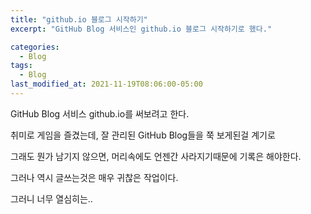 ```yaml
---
title: "github.io 블로그 시작하기"
excerpt: "GitHub Blog 서비스인 github.io 블로그 시작하기로 했다."

categories:
  - Blog
tags:
  - Blog
last_modified_at: 2021-11-19T08:06:00-05:00
---
```


GitHub Blog 서비스 github.io를 써보려고 한다.

취미로 게임을 즐겼는데, 잘 관리된 GitHub Blog들을 쭉 보게된걸 계기로

그래도 뭔가 남기지 않으면, 머리속에도 언젠간 사라지기때문에 기록은 해야한다.

그러나 역시 글쓰는것은 매우 귀찮은 작업이다.

그러니 너무 열심히는..
